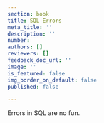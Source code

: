 ```yaml
---
section: book
title: SQL Errors
meta_title: ''
description: ''
number: 
authors: []
reviewers: []
feedback_doc_url: ''
image: ''
is_featured: false
img_border_on_default: false
published: false

---
```

Errors in SQL are no fun.